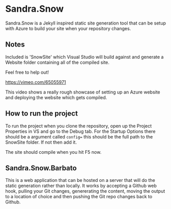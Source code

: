 # Sandra.Snow

Sandra.Snow is a Jekyll inspired static site generation tool that can be setup with Azure to build your site when your repository changes. 

## Notes

Included is 'SnowSite' which Visual Studio will build against and generate a Website folder containing all of the compiled site.

Feel free to help out!

<https://vimeo.com/65055971>

This video shows a really rough showcase of setting up an Azure website and deploying the website which gets compiled.

## How to run the project

To run the project when you clone the repository, open up the Project Properties in VS and go to the Debug tab. For the Startup Options there should be a argument called `config=` this should be the full path to the SnowSite folder. If not then add it.

The site should compile when you hit F5 now. 

## Sandra.Snow.Barbato

This is a web application that can be hosted on a server that will do the static generation rather than locally.  It works by accepting a Github web hook, pulling your Git changes, genererating the content, moving the output to a location of choice and then pushing the Git repo changes back to Github.
